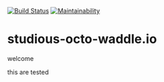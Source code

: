 [![Build Status](https://travis-ci.org/Simbadeveloper/studious-octo-waddle.io.svg?branch=master)](https://travis-ci.org/Simbadeveloper/studious-octo-waddle.io)
[![Maintainability](https://api.codeclimate.com/v1/badges/5203ced55a7309836467/maintainability)](https://codeclimate.com/github/Simbadeveloper/studious-octo-waddle.io/maintainability)
# studious-octo-waddle.io

welcome

this are tested 
